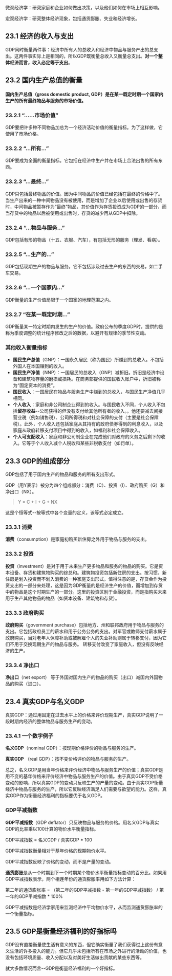 微观经济学：研究家庭和企业如何做出决策，以及他们如何在市场上相互影响。

宏观经济学：研究整体经济现象，包括通货膨胀、失业和经济增长。

## 23.1 经济的收入与支出
GDP同时衡量两件事：经济中所有人的总收入和经济中物品与服务产出的总支出。这两件事实际上是相同的，所以GDP既衡量总收入又衡量总支出。**对一个整体经济而言，收入必定等于支出**。

## 23.2 国内生产总值的衡量
#### 国内生产总值（gross domestic product, GDP）是在某一既定时期一个国家内生产的所有最终物品与服务的市场价值。

### 23.2.1 “......市场价值”
GDP要把许多种不同物品加总为一个经济活动价值的衡量指标。为了这样做，它使用了市场价格。

### 23.2.2 “...所有...”
GDP要成为全面的衡量指标。它包括在经济中生产并在市场上合法出售的所有东西。

### 23.2.3 “...最终...”
GDP只包括最终物品的价值。因为中间物品的价值已经包括在最终的价格中了。当生产出来的一种中间物品没有被使用，而是增加了企业以后使用或出售的存货时，中间物品被暂存作为“最终”物品，其价值作为存货投资成为GDP的一部分，而当存货中的物品以后被使用或出售时，存货的减少再从GDP中扣除。

### 23.2.4 “...物品与服务...”
GDP包括有形的物品（十五、衣服、汽车），有包括无形的服务（理发、看病）。

### 23.2.5 “...生产的...”
GDP包括现期生产的物品与服务。它不包括涉及过去生产的东西的交易，如二手车交易。

### 23.2.6 “...一个国家内...”
GDP衡量的生产价值局限于一个国家的地理范围之内。

### 23.2.7 “在某一既定时期...”
GDP衡量某一特定时期内发生的生产的价值。政府公布的季度GDP时，提供的是称为季度调整的统计程序修改之后的数据，以避开有规律的季节性变动。

### 其他收入衡量指标
* **国民生产总值**（GNP）：一国永久居民（称为国民）所赚到的总收入。不包括外国人在本国赚到的收入。
* **国民生产净值**（NNP）：一国居民的总收入（GNP）减折旧。折旧是经济中设备和建筑物存量的磨损或损耗。在商务部提供的国民收入账户中，折旧被称为“固定资本的消费”。
* **国民收入**：一国居民在物品与服务生产中赚到的总收入，与国民生产净值几乎相同。
* **个人收入**：家庭和非公司制企业得到的收入。与国民收入不同，个人收入不包括**留存收益**--公司获得的但没有支付给其他所有者的收入。。他还要减去间接营业税（例如销售税）、公司所得税和对社会保障的支付（主要是社会保障税）。此外，个人收入还包括家庭从其持有的政府债券得到的利息收入，以及家庭从政府转移支付项目中得到的收入，如福利和社会保障收入。
* **个人可支配收入**：家庭和非公司制企业在完成他们对政府的义务之后剩下的收入。它等于个人收入减个人税收和某些非税收支付（如罚单）。

## 23.3 GDP的组成部分
GDP包括了用于国内生产的物品和服务的所有支出形式。

GDP（用Y表示）被分为四个组成部分：消费（C）、投资（I）、政府购买（G）和净出口（NX）。

> Y = C + I + G + NX

这是个恒等式--按等式中各个变量的定义，该等式必定成立。

### 23.3.1 消费
**消费**（consumption）是家庭初购买新住房之外用于物品与服务的支出。

### 23.3.2 投资
**投资**（investment）是对于用于未来生产更多物品和服务的物品的购买。它是资本设备、存货和建筑物购买的综总和。建筑物投资包括新住房的支出。按习惯，新住房是划入投资而不划入消费的一种家庭支出形式。值得注意的是，存货会作为投资支出的一部分来处理，这是因为GDP衡量的是经济生产的价值，而增加到存货中的物品是这个时期生产的一部分。这里的投资区别于金融投资，而是指购买未来用于生产其他物品的物品（如资本设备、建筑物和存货）。

### 23.3.3 政府购买
**政府购买**（government purchase）包括地方、州和联邦政府用于物品与服务的支出。它包括政府员工的薪水和用于公务公务的支出。对军官或教师支付薪水属于政府购买，当对老年人保障补助或被解雇个人的失业补助则属于转移支付，因为它们不用于交换现期生产的物品与服务。 转移支付改变了家庭收入，但没有反映经济的生产。

### 23.3.4 净出口
**净出口**（net export） 等于外国对国内生产的物品的购买（出口）减国内外国物品的购买（进口）。

## 23.4 真实GDP与名义GDP
真实GDP：通过用固定在过去水平上的价格来评价现期生产，真实GDP说明了一段时期内经济的整体物品与服务生产的变动。

### 23.4.1 一个数字例子
**名义GDP**（nominal GDP）：按现期价格评价的物品与服务的生产。

**真实GDP** （real GDP）：按不变价格评价的物品与服务的生产。

总之，名义GDP是用当年价格来评价经济中物品与服务生产的价值；真实GDP是用不变的基年价格来评价经济中物品与服务生产的价值。由于真实GDP不受价格变动的影响，所以真实GDP的变动只反映生产的产量的变动。由于真实GDP衡量经济中物品与服务的生产，所以它反映经济满足人们需要与欲望的能力。这样，真实GDP作为衡量经济福利的指标要优于名义GDP。

### GDP平减指数
**GDP平减指数**（GDP deflator）只反映物品与服务的价格。用名义GDP与真实GDP的比率乘以100计算的物价水平衡量指标。

GDP平减指数 = 名义GDP / 真实GDP * 100

GDP平减指数衡量相对于基年价格的现期物价水平。

GDP平减指数反映了价格的变动，而不是产量的变动。

**通货膨胀**是从一个时期到下一个时期某个物价水平衡量指标变动的百分比。如果用GDP平减指数表示，两个相连年份的通货膨胀率用如下方法计算：

第二年的通货膨胀率 = （第二年的GDP平减指数 - 第一年的GDP平减指数） / 第一年的GDP平减指数 * 100%

GDP平减指数是经济学家用来监测经济中平均物价水平，从而监测通货膨胀率的一个衡量指标。

## 23.5 GDP是衡量经济福利的好指标吗
GDP没有直接衡量使生活有意义的东西，但它确实衡量了我们获得过上这份有意义生活的许多投入的能力。但它几乎未包括所有在市场之外进行的活动的价值，也没有包括环境质量、收入分配以及对美好生活做出贡献的某些东西等。

就大多数情况而言--GDP是衡量经济福利的一个好指标。

